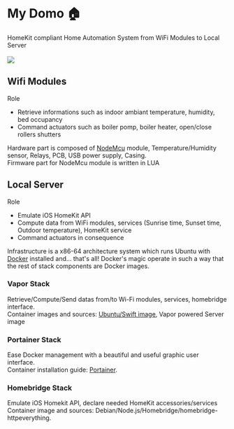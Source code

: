 # My Domo 🏠
HomeKit compliant Home Automation System from WiFi Modules to Local Server
<br><br>
![](https://docs.google.com/uc?id=0BxOSr4OUvNOfMWEwOHRkcnNvcU0)
<br>
## Wifi Modules
Role
- Retrieve informations such as indoor ambiant temperature, humidity, bed occupancy
- Command actuators such as boiler pomp, boiler heater, open/close rollers shutters

Hardware part is composed of [NodeMcu](http://nodemcu.com/index_en.html) module, Temperature/Humidity sensor, Relays, PCB, USB power supply, Casing.
<br>
Firmware part for NodeMcu module is written in LUA
## Local Server
Role
- Emulate iOS HomeKit API
- Compute data from WiFi modules, services (Sunrise time, Sunset time, Outdoor temperature), HomeKit service
- Command actuators in consequence

Infrastructure is a x86-64 architecture system which runs Ubuntu with [Docker](https://www.docker.com) installed and... that's all! 
Docker's magic operate in such a way that the rest of stack components are Docker images.
### Vapor Stack
Retrieve/Compute/Send datas from/to Wi-Fi modules, services, homebridge interface.<br>
Container images and sources: [Ubuntu/Swift image](https://hub.docker.com/r/swiftdocker/swift/), Vapor powered Server image
### Portainer Stack
Ease Docker management with a beautiful and useful graphic user interface.<br>
Container installation guide: [Portainer](http://portainer.io).
### Homebridge Stack
Emulate iOS Homekit API, declare needed HomeKit accessories/services<br>
Container image and sources: Debian/Node.js/Homebridge/homebridge-httpeverything.



